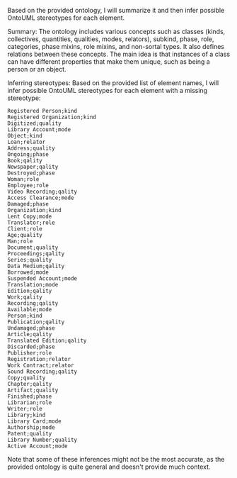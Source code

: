 Based on the provided ontology, I will summarize it and then infer possible OntoUML stereotypes for each element.

Summary:
The ontology includes various concepts such as classes (kinds, collectives, quantities, qualities, modes, relators), subkind, phase, role, categories, phase mixins, role mixins, and non-sortal types. It also defines relations between these concepts. The main idea is that instances of a class can have different properties that make them unique, such as being a person or an object.

Inferring stereotypes:
Based on the provided list of element names, I will infer possible OntoUML stereotypes for each element with a missing stereotype:

```
Registered Person;kind
Registered Organization;kind
Digitized;quality
Library Account;mode
Object;kind
Loan;relator
Address;quality
Ongoing;phase
Book;qality
Newspaper;qality
Destroyed;phase
Woman;role
Employee;role
Video Recording;qality
Access Clearance;mode
Damaged;phase
Organization;kind
Lent Copy;mode
Translator;role
Client;role
Age;quality
Man;role
Document;quality
Proceedings;qality
Series;quality
Data Medium;qality
Borrowed;mode
Suspended Account;mode
Translation;mode
Edition;qality
Work;qality
Recording;qality
Available;mode
Person;kind
Publication;qality
Undamaged;phase
Article;qality
Translated Edition;qality
Discarded;phase
Publisher;role
Registration;relator
Work Contract;relator
Sound Recording;qality
Copy;quality
Chapter;qality
Artifact;quality
Finished;phase
Librarian;role
Writer;role
Library;kind
Library Card;mode
Authorship;mode
Patent;quality
Library Number;quality
Active Account;mode
```

Note that some of these inferences might not be the most accurate, as the provided ontology is quite general and doesn't provide much context.